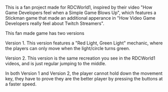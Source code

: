 This is a fan project made for RDCWorld1, inspired by their video "How Game Developers feel when a Simple Game Blows Up", which features a Stickman game that made an additional apperance in
"How Video Game Developers really feel about Twitch Streamers". 

This fan made game has two versions

Version 1. This version features a "Red Light, Green Light" mechanic, where the players can only move when the light/circle turns green.

Version 2. This version is the same recreation you see in the RDCWorld1 videos, and is just regular jumping to the middle. 

In both Version 1 and Version 2, the player cannot hold down the movement key, they have to prove they are the better player by pressing the buttons at a faster speed. 
